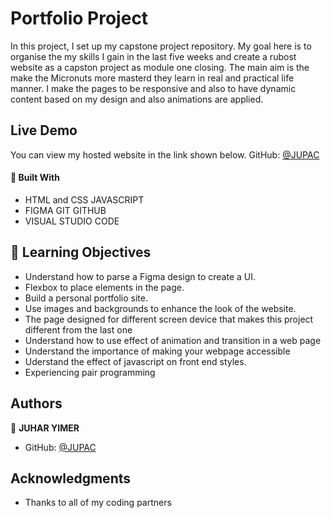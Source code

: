 
# Portfolio Project

In this project, I set up my capstone project repository. My goal here is to organise the my 
skills I gain in the last five weeks and create a rubost website as a capston project as module one closing. The main aim is the make the Micronuts more masterd they learn in real and practical life manner. I make the pages to be responsive and also to have dynamic content based
on my design and also animations are applied.

## Live Demo
You can view my hosted website in the link shown below.
GitHub: [@JUPAC](https://juaryimami.github.io/)

#### :hammer: Built With

- HTML and CSS JAVASCRIPT
- FIGMA GIT GITHUB
- VISUAL STUDIO CODE 
## :blue_book: Learning Objectives

- Understand how to parse a Figma design to create a UI.
- Flexbox to place elements in the page.
- Build a personal portfolio site.
- Use images and backgrounds to enhance the look of the website.
- The page designed for different screen device that makes this project different from the last one
- Understand how to use effect of animation and transition in a web page
- Understand the importance of making your webpage accessible
- Uderstand the effect of javascript on front end styles.
- Experiencing pair programming

## Authors

👤 **JUHAR YIMER**

- GitHub: [@JUPAC](https://github.com/juaryimami)

## Acknowledgments

- Thanks to all of my coding partners
